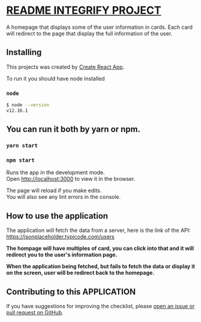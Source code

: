# [README INTEGRIFY PROJECT](https://github.com/pepsialmighty/integrify-project)
A homepage that displays some of the user information in cards. Each card will redirect to the page that display the full information of the user.

## Installing

This projects was created by [Create React App](https://github.com/facebook/create-react-app).

To run it you should have node installed

### `node`

```bash
$ node --version
v12.16.1
```

## You can run it both by yarn or npm.

### `yarn start`

### `npm start`

Runs the app in the development mode.\
Open [http://localhost:3000](http://localhost:3000) to view it in the browser.

The page will reload if you make edits.\
You will also see any lint errors in the console.

## How to use the application

The application will fetch the data from a server, here is the link of the API:<br />
https://jsonplaceholder.typicode.com/users

**The hompage will have multiples of card, you can click into that and it will redirect you to the user's information page.<br />**

**When the application being fetched, but fails to fetch the data or display it on the screen, user will be redirect back to the homepage.**

## Contributing to this APPLICATION
If you have suggestions for improving the checklist, please [open an issue or
pull request on GitHub](https://github.com/pepsialmighty/integrify-project).
